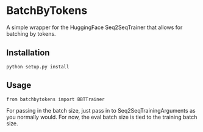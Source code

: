# BatchByTokens
A simple wrapper for the HuggingFace Seq2SeqTrainer that allows for batching by tokens.

## Installation
``` python setup.py install ```

## Usage
``` from batchbytokens import BBTTrainer ```

For passing in the batch size, just pass in to Seq2SeqTrainingArguments as you normally would.
For now, the eval batch size is tied to the training batch size. 
